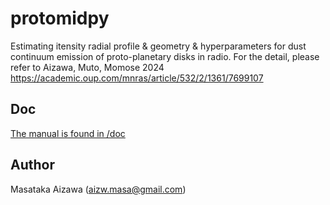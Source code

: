 
# protomidpy
Estimating itensity radial profile & geometry & hyperparameters for dust continuum emission of proto-planetary disks in radio. For the detail, please refer to Aizawa, Muto, Momose 2024  
https://academic.oup.com/mnras/article/532/2/1361/7699107

## Doc 
[The manual is found in /doc](./doc/doc_protomidpy.pdf)


## Author
Masataka Aizawa (aizw.masa@gmail.com)
